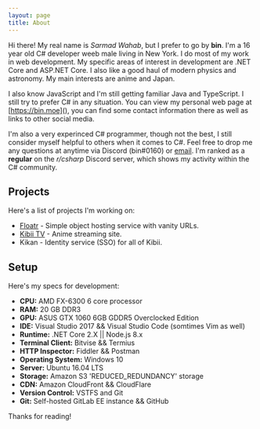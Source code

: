 ```yaml
---
layout: page
title: About
---
```


Hi there! My real name is *Sarmad Wahab*, but I prefer to go by **bin**. I'm a 16 year old C# developer weeb male living in New York. I do most of my work in web development. My specific areas of interest in development are .NET Core and ASP.NET Core. I also like a good haul of modern physics and astronomy. My main interests are anime and Japan.

I also know JavaScript and I'm still getting familiar Java and TypeScript. I still try to prefer C# in any situation.  You can view my personal web page at [https://bin.moe](), you can find some contact information there as well as links to other social media.

I'm also a very experinced C# programmer, though not the best, I still consider myself helpful to others when it comes to C#. Feel free to drop me any questions at anytime via Discord (bin#0160) or [email](mailto:hi@bin.moe). I'm ranked as a **regular** on the *r/csharp* Discord server, which shows my activity within the C# community.

## Projects
Here's a list of projects I'm working on:

  - [Floatr](https://floatr.co) - Simple object hosting service with vanity URLs.
  - [Kibii TV](https://beta.kibii.tv) - Anime streaming site.
  - Kikan - Identity service (SSO) for all of Kibii.

## Setup

Here's my specs for development:

  - **CPU:** AMD FX-6300 6 core processor
  - **RAM:** 20 GB DDR3
  - **GPU:** ASUS GTX 1060 6GB GDDR5 Overclocked Edition
  - **IDE:** Visual Studio 2017 && Visual Studio Code (somtimes Vim as well)
  - **Runtime:** .NET Core 2.X \|\| Node.js 8.x
  - **Terminal Client:** Bitvise && Termius
  - **HTTP Inspector:** Fiddler && Postman
  - **Operating System:** Windows 10
  - **Server:** Ubuntu 16.04 LTS
  - **Storage:** Amazon S3 'REDUCED_REDUNDANCY' storage
  - **CDN:** Amazon CloudFront && CloudFlare
  - **Version Control:** VSTFS and Git
  - **Git:** Self-hosted GitLab EE instance && GitHub
  
Thanks for reading!
